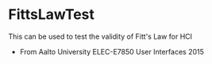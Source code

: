 # FittsLawTest
This can be used to test the validity of Fitt's Law for HCI
- From Aalto University ELEC-E7850 User Interfaces 2015
